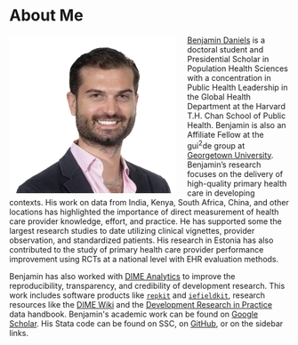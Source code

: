 # About Me

<img src="/img/profile.png" alt="" style="width: 300px; float: left;
margin-right: 20px;"/>

[Benjamin
Daniels](https://scholar.google.com/citations?user=bExwzN4AAAAJ&hl=en)
is a doctoral student and Presidential Scholar in Population Health Sciences
with a concentration in Public Health Leadership
in the Global Health Department
at the Harvard T.H. Chan School of Public Health. Benjamin is also an
Affiliate Fellow at the gui<sup>2</sup>de group at [Georgetown
University](https://gui2de.georgetown.edu). Benjamin’s research focuses
on the delivery of high-quality primary health care in developing
contexts. His work on data from India, Kenya, South Africa, China, and
other locations has highlighted the importance of direct measurement of
health care provider knowledge, effort, and practice. He has supported
some the largest research studies to date utilizing clinical vignettes,
provider observation, and standardized patients.
His research in Estonia has also contributed to the study
of primary health care provider performance improvement
using RCTs at a national level with EHR evaluation methods.

Benjamin has also worked with [DIME
Analytics](https://www.worldbank.org/en/research/dime/data-and-analytics) to
improve the reproducibility, transparency, and credibility of
development research. This work includes software products like
[`repkit`](https://worldbank.github.io/repkit/) and
[`iefieldkit`](http://worldbank.github.io/iefieldkit/), research resources
like the [DIME Wiki](http://dimewiki.worldbank.org) and the [Development
Research in
Practice](https://openknowledge.worldbank.org/handle/10986/35594) data
handbook. Benjamin's academic work can be found on [Google
Scholar](https://scholar.google.com/citations?user=bExwzN4AAAAJ&hl=en).
His Stata code can be found on SSC, on
[GitHub](https://github.com/bbdaniels/), or on the sidebar links.
